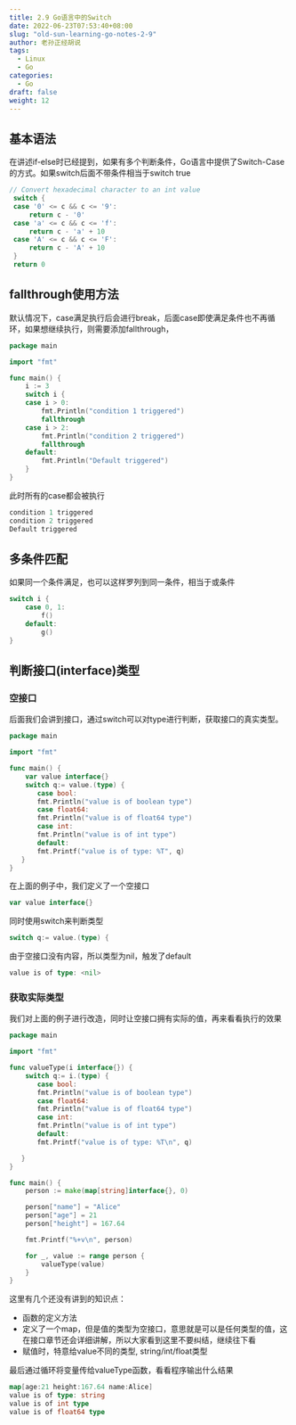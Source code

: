 ```yaml
---
title: 2.9 Go语言中的Switch
date: 2022-06-23T07:53:40+08:00
slug: "old-sun-learning-go-notes-2-9"
author: 老孙正经胡说
tags:
  - Linux
  - Go
categories:
  - Go
draft: false
weight: 12
---
```


## 基本语法

在讲述if-else时已经提到，如果有多个判断条件，Go语言中提供了Switch-Case的方式。如果switch后面不带条件相当于switch true

```go
// Convert hexadecimal character to an int value
 switch {
 case '0' <= c && c <= '9':
     return c - '0'
 case 'a' <= c && c <= 'f':
     return c - 'a' + 10
 case 'A' <= c && c <= 'F':
     return c - 'A' + 10
 }
 return 0
```

## fallthrough使用方法

默认情况下，case满足执行后会进行break，后面case即使满足条件也不再循环，如果想继续执行，则需要添加fallthrough，

```go
package main

import "fmt"

func main() {
    i := 3
    switch i {
    case i > 0:
        fmt.Println("condition 1 triggered")
        fallthrough
    case i > 2:
        fmt.Println("condition 2 triggered")
        fallthrough
    default:
        fmt.Println("Default triggered")
    }
}

```

此时所有的case都会被执行

```go
condition 1 triggered
condition 2 triggered
Default triggered
```

## 多条件匹配

如果同一个条件满足，也可以这样罗列到同一条件，相当于或条件

```go
switch i {
    case 0, 1:
        f()
    default:
        g()
}
```

## 判断接口(interface)类型

### 空接口

后面我们会讲到接口，通过switch可以对type进行判断，获取接口的真实类型。

```go
package main

import "fmt"

func main() {
    var value interface{}
    switch q:= value.(type) {
       case bool:
       fmt.Println("value is of boolean type")
       case float64:
       fmt.Println("value is of float64 type")
       case int:
       fmt.Println("value is of int type")
       default:
       fmt.Printf("value is of type: %T", q)
   }
}

```

在上面的例子中，我们定义了一个空接口

```go
var value interface{}
```

同时使用switch来判断类型

```go
switch q:= value.(type) {
```

由于空接口没有内容，所以类型为nil，触发了default

```go
value is of type: <nil>
```

### 获取实际类型

我们对上面的例子进行改造，同时让空接口拥有实际的值，再来看看执行的效果

```go
package main

import "fmt"

func valueType(i interface{}) {
    switch q:= i.(type) {
       case bool:
       fmt.Println("value is of boolean type")
       case float64:
       fmt.Println("value is of float64 type")
       case int:
       fmt.Println("value is of int type")
       default:
       fmt.Printf("value is of type: %T\n", q)

   }
}

func main() {
    person := make(map[string]interface{}, 0)

    person["name"] = "Alice"
    person["age"] = 21
    person["height"] = 167.64

    fmt.Printf("%+v\n", person)

    for _, value := range person {
        valueType(value)
    }
}
```

这里有几个还没有讲到的知识点：

- 函数的定义方法
- 定义了一个map，但是值的类型为空接口，意思就是可以是任何类型的值，这在接口章节还会详细讲解，所以大家看到这里不要纠结，继续往下看
- 赋值时，特意给value不同的类型, string/int/float类型

最后通过循环将变量传给valueType函数，看看程序输出什么结果

```go
map[age:21 height:167.64 name:Alice]
value is of type: string
value is of int type
value is of float64 type
```